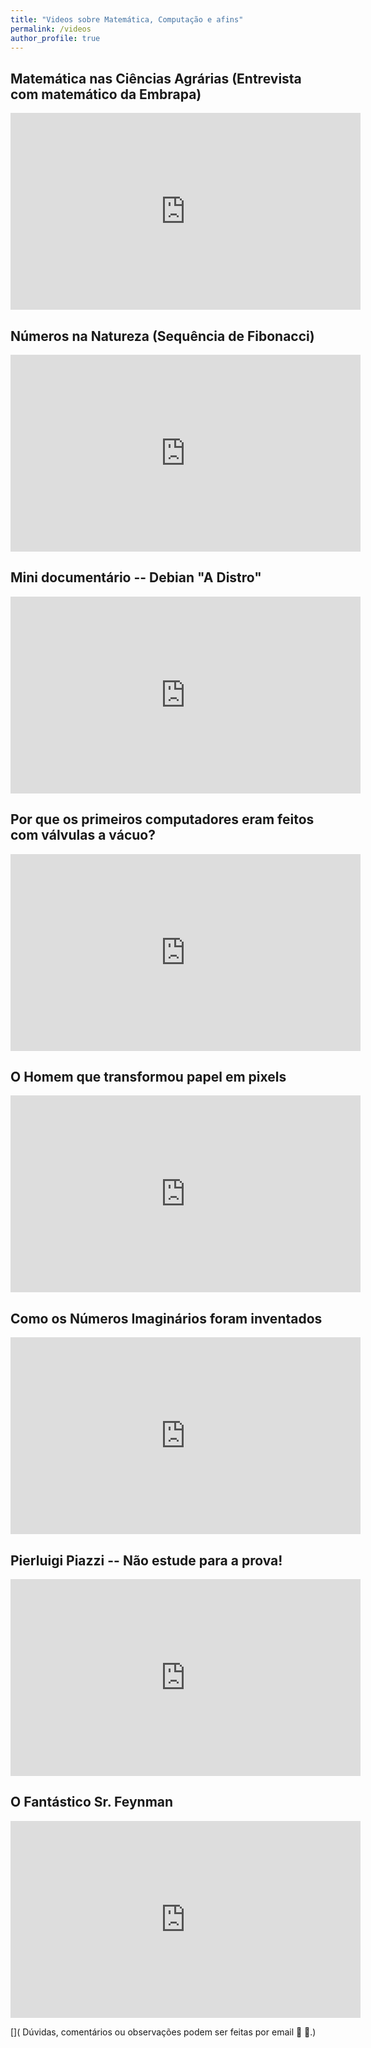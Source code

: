 ```yaml
---
title: "Videos sobre Matemática, Computação e afins"
permalink: /videos
author_profile: true
---
```


## Matemática nas Ciências Agrárias (Entrevista com matemático da Embrapa)

<iframe width="560" height="315" src="https://www.youtube.com/embed/Z71nMJMW2F0?si=QA5nwn0KwSM6tqig" title="YouTube video player" frameborder="0" allow="accelerometer; autoplay; clipboard-write; encrypted-media; gyroscope; picture-in-picture; web-share" referrerpolicy="strict-origin-when-cross-origin" allowfullscreen></iframe>

## Números na Natureza (Sequência de Fibonacci)

<iframe width="560" height="315" src="https://www.youtube.com/embed/kkGeOWYOFoA?si=BL8rBwfHLDKQwEx5" title="YouTube video player" frameborder="0" allow="accelerometer; autoplay; clipboard-write; encrypted-media; gyroscope; picture-in-picture; web-share" referrerpolicy="strict-origin-when-cross-origin" allowfullscreen></iframe>

## Mini documentário -- Debian "A Distro"

<iframe width="560" height="315" src="https://www.youtube.com/embed/YCUlnaRFIUg?si=YKWpQzJYS2n9bd4D" title="YouTube video player" frameborder="0" allow="accelerometer; autoplay; clipboard-write; encrypted-media; gyroscope; picture-in-picture; web-share" referrerpolicy="strict-origin-when-cross-origin" allowfullscreen></iframe>

##  Por que os primeiros computadores eram feitos com válvulas a vácuo? 

<iframe width="560" height="315" src="https://www.youtube.com/embed/VsBB9IDgUe4?si=MtMmJLZU9UkmXwnG" title="YouTube video player" frameborder="0" allow="accelerometer; autoplay; clipboard-write; encrypted-media; gyroscope; picture-in-picture; web-share" referrerpolicy="strict-origin-when-cross-origin" allowfullscreen></iframe>

## O Homem que transformou papel em pixels

<iframe width="560" height="315" src="https://www.youtube.com/embed/gId-hHDqvl4?si=2DgigCQNw5S1PUAz" title="YouTube video player" frameborder="0" allow="accelerometer; autoplay; clipboard-write; encrypted-media; gyroscope; picture-in-picture; web-share" referrerpolicy="strict-origin-when-cross-origin" allowfullscreen></iframe>


## Como os Números Imaginários foram inventados

<iframe width="560" height="315" src="https://www.youtube.com/embed/x4cGJ3Q_CcU?si=JRUUlreYigxP70mw" title="YouTube video player" frameborder="0" allow="accelerometer; autoplay; clipboard-write; encrypted-media; gyroscope; picture-in-picture; web-share" referrerpolicy="strict-origin-when-cross-origin" allowfullscreen></iframe>

## Pierluigi Piazzi -- Não estude para a prova!

<iframe width="560" height="315" src="https://www.youtube.com/embed/YH-Vv-g-lto?si=Hb9llpUUrBwY_pae" title="YouTube video player" frameborder="0" allow="accelerometer; autoplay; clipboard-write; encrypted-media; gyroscope; picture-in-picture; web-share" referrerpolicy="strict-origin-when-cross-origin" allowfullscreen></iframe>


## O Fantástico Sr. Feynman

<iframe width="560" height="315" src="https://www.youtube.com/embed/km-L5P0GkFU?si=YHtKRa_lzOOQfYh8" title="YouTube video player" frameborder="0" allow="accelerometer; autoplay; clipboard-write; encrypted-media; gyroscope; picture-in-picture; web-share" referrerpolicy="strict-origin-when-cross-origin" allowfullscreen></iframe>





  []( Dúvidas, comentários ou observações podem ser feitas por email &#129488; &#129303;.)

